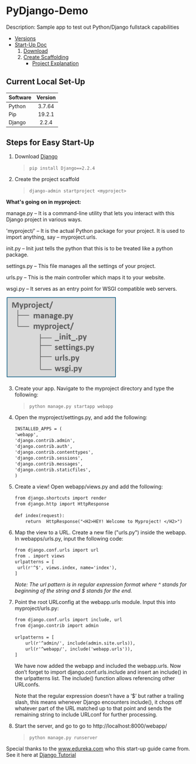 # PyDjango-Demo

Description: 
Sample app to test out Python/Django fullstack capabilities 

* [Versions](#Current-Local-Set-Up)
* [Start-Up Doc](#Steps-For-Easy-Start-Up)
    1. [Download](1.download)
    2. [Create Scaffolding](2.scaffold)
        * [Project Explanation](#Whats-going-on-in-myproject)


## Current Local Set-Up
| Software | Version |
| -------- |:-------:| 
|Python    |3.7.64   |
|Pip       |19.2.1   |
|Django    |2.2.4    |

## Steps for Easy Start-Up
1. Download [Django](https://www.djangoproject.com/download/)
    > `pip install Django==2.2.4`
   
2. Create the project scaffold 
    > `django-admin startproject <myproject>` 

 __What's going on in myproject:__ 

manage.py – It is a command-line utility that lets you interact with this Django project in various ways. 

'myproject/' – It is the actual Python package for your project. It is used to import anything, say –  myproject.urls. 

init.py – Init just tells the python that this is to be treated like a python package.

settings.py – This file manages all the settings of your project. 

urls.py – This is the main controller which maps it to your website.

wsgi.py – It serves as an entry point for WSGI compatible web servers.

  ![Project Directory](assets\doc\ProjectDirectory-Django.png)

3. Create your app. Navigate to the myproject directory and type the following:  
    > `python manage.py startapp webapp`

4. Open the myproject/settings.py, and add the following:
     ```
    INSTALLED_APPS = (
    'webapp',
    'django.contrib.admin',
    'django.contrib.auth',
    'django.contrib.contenttypes',
    'django.contrib.sessions',
    'django.contrib.messages',
    'django.contrib.staticfiles',
    )
    ```

5. Create a view! Open webapp/views.py and add the following:
    ```
    from django.shortcuts import render
    from django.http import HttpResponse
    
    def index(request):
        return  HttpResponse("<H2>HEY! Welcome to Myproject! </H2>")
    ```
6. Map the view to a URL. Create a new file ("urls.py") inside the webapp. In webapps/urls.py, input the following code:
    ```
    from django.conf.urls import url
    from . import views
    urlpatterns = [
     url(r'^$', views.index, name='index'),
    ]
    ```
    *Note: The url pattern is in regular expression format where ^ stands for beginning of the string and $ stands for the end.*

7. Point the root URLconfig at the webapp.urls module. Input this into myproject/urls.py:
    ```
    from django.conf.urls import include, url
    from django.contrib import admin
 
    urlpatterns = [
        url(r'^admin/', include(admin.site.urls)),
        url(r'^webapp/', include('webapp.urls')),
    ]
    ```
    We have now added the webapp and included the webapp.urls. Now don’t forget to import django.conf.urls.include and insert an include() in the urlpatterns list. The include() function allows referencing other URLconfs. 

    Note that the regular expression doesn’t have a ‘$’ but rather a trailing slash, this means whenever Django encounters include(), it chops off whatever part of the URL matched up to that point and sends the remaining string to include URLconf for further processing.

8. Start the server, and go to go to http://localhost:8000/webapp/
    > `python manage.py runserver`


Special thanks to the www.edureka.com who this start-up guide came from. See it here at [Django Tutorial ](https://www.edureka.co/blog/django-tutorial/)